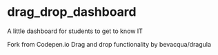 # drag_drop_dashboard
A little dashboard for students to get to know IT


Fork from Codepen.io
Drag and drop functionality by bevacqua/dragula

